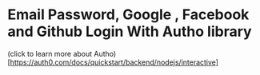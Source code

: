 # Email Password, Google , Facebook and Github Login With Autho library

(click to learn more about Autho)[https://auth0.com/docs/quickstart/backend/nodejs/interactive]
